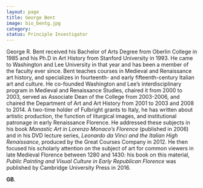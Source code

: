 ```yaml
---
layout: page
title: George Bent
image: bio_bentg.jpg
category:
status: Principle Investigator
---
```


George R. Bent received his Bachelor of Arts Degree from Oberlin College in 1985 and his Ph.D in Art History from Stanford University in 1993. He came to Washington and Lee University in that year and has been a member of the faculty ever since. Bent teaches courses in Medieval and Renaissance art history, and specializes in fourteenth- and early fifteenth-century Italian art and culture. He co-founded Washington and Lee’s interdisciplinary program in Medieval and Renaissance Studies, chaired it from 2000 to 2003, served as Associate Dean of the College from 2003-2006, and chaired the Department of Art and Art History from 2001 to 2003 and 2008 to 2014. A two-time holder of Fulbright grants to Italy, he has written about artistic production, the function of liturgical images, and institutional patronage in early Renaissance Florence. He addressed these subjects in his book *Monastic Art in Lorenzo Monaco’s Florence* (published in 2006) and in his DVD lecture series, *Leonardo da Vinci and the Italian High Renaissance*, produced by the Great Courses Company in 2012. He then focused his scholarly attention on the subject of art for common viewers in late Medieval Florence between 1280 and 1430: his book on this material, *Public Painting and Visual Culture in Early Republican Florence* was published by Cambridge University Press in 2016.

__GB__.
